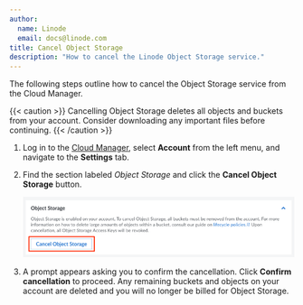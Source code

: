 ```yaml
---
author:
  name: Linode
  email: docs@linode.com
title: Cancel Object Storage
description: "How to cancel the Linode Object Storage service."
---
```


The following steps outline how to cancel the Object Storage service from the Cloud Manager.

{{< caution >}}
Cancelling Object Storage deletes all objects and buckets from your account. Consider downloading any important files before continuing.
{{< /caution >}}

1.  Log in to the [Cloud Manager](https://cloud.linode.com/), select **Account** from the left menu, and navigate to the **Settings** tab.

1.  Find the section labeled *Object Storage* and click the **Cancel Object Storage** button.

    ![Cancel Object Storage](cancel-obj.png)

1. A prompt appears asking you to confirm the cancellation. Click **Confirm cancellation** to proceed. Any remaining buckets and objects on your account are deleted and you will no longer be billed for Object Storage.
